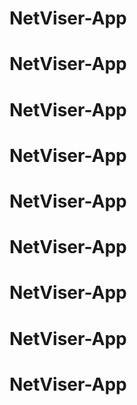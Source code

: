 # NetViser-App
# NetViser-App
# NetViser-App
# NetViser-App
# NetViser-App
# NetViser-App
# NetViser-App
# NetViser-App
# NetViser-App
